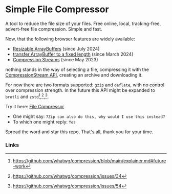 # Simple File Compressor
A tool to reduce the file size of your files. Free online, local, tracking-free, advert-free file compression. Simple and fast.

Now, that the following browser features are widely available: 

- [Resizable ArrayBuffers](https://developer.mozilla.org/en-US/docs/Web/JavaScript/Reference/Global_Objects/ArrayBuffer/resizable#browser_compatibility) (since July 2024)
- [transfer ArrayBuffer to a fixed length](https://developer.mozilla.org/en-US/docs/Web/JavaScript/Reference/Global_Objects/ArrayBuffer/transferToFixedLength#browser_compatibility) (since March 2024)
- [Compression Streams](https://developer.mozilla.org/en-US/docs/Web/API/Compression_Streams_API#browser_compatibility) (since May 2023)

nothing stands in the way of selecting a file, compressing it with the [CompressionStream API](https://developer.mozilla.org/en-US/docs/Web/API/CompressionStream), creating an archive and downloading it.

For now there are two formats supported: `gzip` and `deflate`, with no control over compression strength. 
In the future this API might be expanded to `brotli` and `zstd`[^1],[^2],[^3].

Try it here: [File Compressor](https://39zde.github.io/simple-file-compressor/)

- One might say: `7Zip can also do this, why would I use this instead?`
- To which one might reply: `Yes`

Spread the word and star this repo. That's all, thank you for your time.

### Links

[^1]: https://github.com/whatwg/compression/blob/main/explainer.md#future-work
[^2]: https://github.com/whatwg/compression/issues/34
[^3]: https://github.com/whatwg/compression/issues/54
